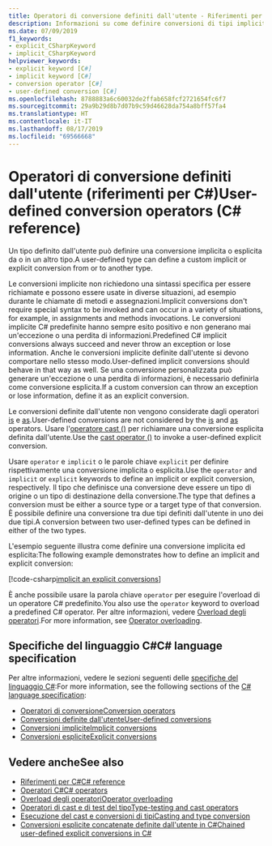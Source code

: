 ```yaml
---
title: Operatori di conversione definiti dall'utente - Riferimenti per C#
description: Informazioni su come definire conversioni di tipi impliciti ed espliciti personalizzate in C#.
ms.date: 07/09/2019
f1_keywords:
- explicit_CSharpKeyword
- implicit_CSharpKeyword
helpviewer_keywords:
- explicit keyword [C#]
- implicit keyword [C#]
- conversion operator [C#]
- user-defined conversion [C#]
ms.openlocfilehash: 8788883a6c60032de2ffab658fcf2721654fc6f7
ms.sourcegitcommit: 29a9b29d8b7d07b9c59d46628da754a8bff57fa4
ms.translationtype: HT
ms.contentlocale: it-IT
ms.lasthandoff: 08/17/2019
ms.locfileid: "69566668"
---
```

# <a name="user-defined-conversion-operators-c-reference"></a><span data-ttu-id="5e6ad-103">Operatori di conversione definiti dall'utente (riferimenti per C#)</span><span class="sxs-lookup"><span data-stu-id="5e6ad-103">User-defined conversion operators (C# reference)</span></span>

<span data-ttu-id="5e6ad-104">Un tipo definito dall'utente può definire una conversione implicita o esplicita da o in un altro tipo.</span><span class="sxs-lookup"><span data-stu-id="5e6ad-104">A user-defined type can define a custom implicit or explicit conversion from or to another type.</span></span>

<span data-ttu-id="5e6ad-105">Le conversioni implicite non richiedono una sintassi specifica per essere richiamate e possono essere usate in diverse situazioni, ad esempio durante le chiamate di metodi e assegnazioni.</span><span class="sxs-lookup"><span data-stu-id="5e6ad-105">Implicit conversions don't require special syntax to be invoked and can occur in a variety of situations, for example, in assignments and methods invocations.</span></span> <span data-ttu-id="5e6ad-106">Le conversioni implicite C# predefinite hanno sempre esito positivo e non generano mai un'eccezione o una perdita di informazioni.</span><span class="sxs-lookup"><span data-stu-id="5e6ad-106">Predefined C# implicit conversions always succeed and never throw an exception or lose information.</span></span> <span data-ttu-id="5e6ad-107">Anche le conversioni implicite definite dall'utente si devono comportare nello stesso modo.</span><span class="sxs-lookup"><span data-stu-id="5e6ad-107">User-defined implicit conversions should behave in that way as well.</span></span> <span data-ttu-id="5e6ad-108">Se una conversione personalizzata può generare un'eccezione o una perdita di informazioni, è necessario definirla come conversione esplicita.</span><span class="sxs-lookup"><span data-stu-id="5e6ad-108">If a custom conversion can throw an exception or lose information, define it as an explicit conversion.</span></span>

<span data-ttu-id="5e6ad-109">Le conversioni definite dall'utente non vengono considerate dagli operatori [is](type-testing-and-cast.md#is-operator) e [as](type-testing-and-cast.md#as-operator).</span><span class="sxs-lookup"><span data-stu-id="5e6ad-109">User-defined conversions are not considered by the [is](type-testing-and-cast.md#is-operator) and [as](type-testing-and-cast.md#as-operator) operators.</span></span> <span data-ttu-id="5e6ad-110">Usare l'[operatore cast ()](type-testing-and-cast.md#cast-operator-) per richiamare una conversione esplicita definita dall'utente.</span><span class="sxs-lookup"><span data-stu-id="5e6ad-110">Use the [cast operator ()](type-testing-and-cast.md#cast-operator-) to invoke a user-defined explicit conversion.</span></span>

<span data-ttu-id="5e6ad-111">Usare `operator` e `implicit` o le parole chiave `explicit` per definire rispettivamente una conversione implicita o esplicita.</span><span class="sxs-lookup"><span data-stu-id="5e6ad-111">Use the `operator` and `implicit` or `explicit` keywords to define an implicit or explicit conversion, respectively.</span></span> <span data-ttu-id="5e6ad-112">Il tipo che definisce una conversione deve essere un tipo di origine o un tipo di destinazione della conversione.</span><span class="sxs-lookup"><span data-stu-id="5e6ad-112">The type that defines a conversion must be either a source type or a target type of that conversion.</span></span> <span data-ttu-id="5e6ad-113">È possibile definire una conversione tra due tipi definiti dall'utente in uno dei due tipi.</span><span class="sxs-lookup"><span data-stu-id="5e6ad-113">A conversion between two user-defined types can be defined in either of the two types.</span></span>

<span data-ttu-id="5e6ad-114">L'esempio seguente illustra come definire una conversione implicita ed esplicita:</span><span class="sxs-lookup"><span data-stu-id="5e6ad-114">The following example demonstrates how to define an implicit and explicit conversion:</span></span>

[!code-csharp[implicit an explicit conversions](~/samples/csharp/language-reference/operators/UserDefinedConversions.cs)]

<span data-ttu-id="5e6ad-115">È anche possibile usare la parola chiave `operator` per eseguire l'overload di un operatore C# predefinito.</span><span class="sxs-lookup"><span data-stu-id="5e6ad-115">You also use the `operator` keyword to overload a predefined C# operator.</span></span> <span data-ttu-id="5e6ad-116">Per altre informazioni, vedere [Overload degli operatori](operator-overloading.md).</span><span class="sxs-lookup"><span data-stu-id="5e6ad-116">For more information, see [Operator overloading](operator-overloading.md).</span></span>

## <a name="c-language-specification"></a><span data-ttu-id="5e6ad-117">Specifiche del linguaggio C#</span><span class="sxs-lookup"><span data-stu-id="5e6ad-117">C# language specification</span></span>

<span data-ttu-id="5e6ad-118">Per altre informazioni, vedere le sezioni seguenti delle [specifiche del linguaggio C#](~/_csharplang/spec/introduction.md):</span><span class="sxs-lookup"><span data-stu-id="5e6ad-118">For more information, see the following sections of the [C# language specification](~/_csharplang/spec/introduction.md):</span></span>

- [<span data-ttu-id="5e6ad-119">Operatori di conversione</span><span class="sxs-lookup"><span data-stu-id="5e6ad-119">Conversion operators</span></span>](~/_csharplang/spec/classes.md#conversion-operators)
- [<span data-ttu-id="5e6ad-120">Conversioni definite dall'utente</span><span class="sxs-lookup"><span data-stu-id="5e6ad-120">User-defined conversions</span></span>](~/_csharplang/spec/conversions.md#user-defined-conversions)
- [<span data-ttu-id="5e6ad-121">Conversioni implicite</span><span class="sxs-lookup"><span data-stu-id="5e6ad-121">Implicit conversions</span></span>](~/_csharplang/spec/conversions.md#implicit-conversions)
- [<span data-ttu-id="5e6ad-122">Conversioni esplicite</span><span class="sxs-lookup"><span data-stu-id="5e6ad-122">Explicit conversions</span></span>](~/_csharplang/spec/conversions.md#explicit-conversions)

## <a name="see-also"></a><span data-ttu-id="5e6ad-123">Vedere anche</span><span class="sxs-lookup"><span data-stu-id="5e6ad-123">See also</span></span>

- [<span data-ttu-id="5e6ad-124">Riferimenti per C#</span><span class="sxs-lookup"><span data-stu-id="5e6ad-124">C# reference</span></span>](../index.md)
- [<span data-ttu-id="5e6ad-125">Operatori C#</span><span class="sxs-lookup"><span data-stu-id="5e6ad-125">C# operators</span></span>](index.md)
- [<span data-ttu-id="5e6ad-126">Overload degli operatori</span><span class="sxs-lookup"><span data-stu-id="5e6ad-126">Operator overloading</span></span>](operator-overloading.md)
- [<span data-ttu-id="5e6ad-127">Operatori di cast e di test del tipo</span><span class="sxs-lookup"><span data-stu-id="5e6ad-127">Type-testing and cast operators</span></span>](type-testing-and-cast.md)
- [<span data-ttu-id="5e6ad-128">Esecuzione del cast e conversioni di tipi</span><span class="sxs-lookup"><span data-stu-id="5e6ad-128">Casting and type conversion</span></span>](../../programming-guide/types/casting-and-type-conversions.md)
- [<span data-ttu-id="5e6ad-129">Conversioni esplicite concatenate definite dall'utente in C#</span><span class="sxs-lookup"><span data-stu-id="5e6ad-129">Chained user-defined explicit conversions in C#</span></span>](https://blogs.msdn.microsoft.com/ericlippert/2007/04/16/chained-user-defined-explicit-conversions-in-c/)
